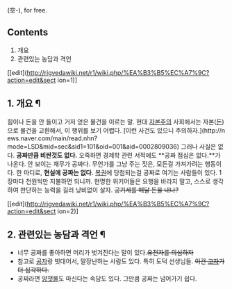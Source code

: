 (空-), for free.

## Contents

    

1. 개요 
2. 관련있는 농담과 격언 

[[edit](http://rigvedawiki.net/r1/wiki.php/%EA%B3%B5%EC%A7%9C?action=edit&sect
ion=1)]

## 1. 개요 ¶

  

힘이나 돈을 안 들이고 거저 얻은 물건을 이르는 말. 현대
[자본주의](%EC%9E%90%EB%B3%B8%EC%A3%BC%EC%9D%98.md) 사회에서는
자본([돈](%EB%8F%88.md))으로 물건을 교환해서, 이 행위를 보기 어렵다. [이런 사건도 있으니 주의하자.](http://n
ews.naver.com/main/read.nhn?mode=LSD&mid=sec&sid1=101&oid=001&aid=0002809036)
그러나 사실은 없다. **공짜만큼 비싼것도 없다.** 오죽하면 경제학 관련 서적에도 **공짜 점심은 없다.**가 나온다. 안 보이는 채무가
공짜다. 무언가를 그냥 주는 짓은, 모든걸 가져가려는 행동이다. 한 마디로, **현실에 공짜는 없다.**
[복권](%EB%B3%B5%EA%B6%8C.md)에 당첨되는걸 공짜로 여기는 사람들이 있다. 1장마다 천원씩만 지불하면 되니까. 현명한
위키어들은 요행을 바라지 말고, 스스로 생각하여 판단하는 능력을 길러 낭비없이 살자. <del>공기세를 매달 돈을 내나?</del>

  

[[edit](http://rigvedawiki.net/r1/wiki.php/%EA%B3%B5%EC%A7%9C?action=edit&sect
ion=2)]

## 2. 관련있는 농담과 격언 ¶

  * 너무 공짜를 좋아하면 머리가 벗겨진다는 말이 있다.<del>유전자를 의심하자</del>
  * 참고로 [공자](%EA%B3%B5%EC%9E%90.md)랑 빗대어서, 말장난하는 사람도 있다. 특히 도덕 선생님들. <del>이건 [고자](%EA%B3%A0%EC%9E%90.md)가 더 심각하다.</del>
  * 공짜라면 [양잿물](%EC%96%91%EC%9E%BF%EB%AC%BC.md)도 마신다는 속담도 있다. 그만큼 공짜는 넘어가기 쉽다.

